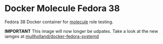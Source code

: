 # Docker Molecule Fedora 38

Fedora 38 Docker container for [molecule](https://molecule.readthedocs.io/en/latest/) role testing.

**IMPORTANT** This image will now longer be udpates. Take a look at the new iamges at [mullholland/docker-fedora-systemd](https://github.com/mullholland/docker-fedora-systemd)